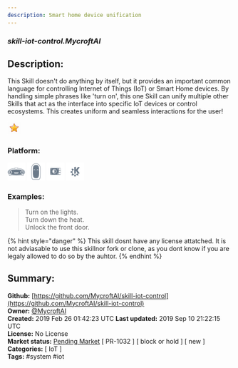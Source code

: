 ```yaml
---
description: Smart home device unification
---
```


### _skill-iot-control.MycroftAI_  
## Description:  
This Skill doesn't do anything by itself, but it provides an important common language for controlling Internet of Things (IoT) or Smart Home devices. By handling simple phrases like 'turn on', this one Skill can unify multiple other Skills that act as the interface into specific IoT devices or control ecosystems.  This creates uniform and seamless interactions for the user!  
  
![](../.gitbook/assets/star.png)  
  
### Platform:  
 ![Mark I](../.gitbook/assets/mark-1-icon.png)  ![Mark II](../.gitbook/assets/mark-2-icon.png)  ![Picroft](../.gitbook/assets/picroft-icon.png)  ![plasmoid](../.gitbook/assets/kde.png)   
### Examples:  
> Turn on the lights.  
> Turn down the heat.  
> Unlock the front door.  
  
{% hint style="danger" %}
This skill dosnt have any license attatched. It is not adviasable to use this skillnor fork or clone, as you dont know if you are legaly allowed to do so by the auhtor.
{% endhint %}
  
## Summary:  
**Github:** [https://github.com/MycroftAI/skill-iot-control](https://github.com/MycroftAI/skill-iot-control)  
**Owner:** [@MycroftAI](https://github.com/MycroftAI)  
**Created:** 2019 Feb 26 01:42:23 UTC  **Last updated:** 2019 Sep 10 21:22:15 UTC  
**License:** No License  
**Market status:** [Pending Market](https://market.mycroft.ai/skill/) [ PR-1032 ] [ block or hold ] [ new ]  
**Categories:** [ IoT ]   
**Tags:** \#system \#iot   
